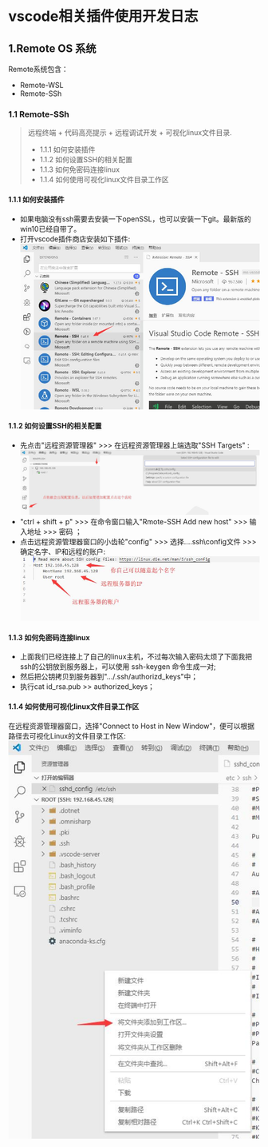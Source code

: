 # vscode相关插件使用开发日志
## 1.Remote OS 系统
Remote系统包含：
* Remote-WSL
* Remote-SSh 
### 1.1 Remote-SSh
> 远程终端 + 代码高亮提示 + 远程调试开发 + 可视化linux文件目录.
> * 1.1.1 如何安装插件
> * 1.1.2 如何设置SSH的相关配置
> * 1.1.3 如何免密码连接linux
> * 1.1.4 如何使用可视化linux文件目录工作区

#### 1.1.1 如何安装插件
* 如果电脑没有ssh需要去安装一下openSSL，也可以安装一下git。最新版的win10已经自带了。
* 打开vscode插件商店安装如下插件:
  ![](https://github.com/minieyeqi/md/raw/main/images/ssh_1.jpg)


#### 1.1.2 如何设置SSH的相关配置
* 先点击"远程资源管理器" >>> 在远程资源管理器上端选取"SSH Targets" :
  ![](https://github.com/minieyeqi/md/raw/main/images/ssh_2.jpg)
* "ctrl + shift + p" >>> 在命令窗口输入"Rmote-SSH Add new host" >>> 输入地址 >>> 密码 ；
* 点击远程资源管理器窗口的小齿轮"config" >>> 选择...\.ssh\config文件 >>> 确定名字、IP和远程的账户:
  ![](https://github.com/minieyeqi/md/raw/main/images/ssh_3.jpg)


#### 1.1.3 如何免密码连接linux
* 上面我们已经连接上了自己的linux主机，不过每次输入密码太烦了下面我把ssh的公钥放到服务器上，可以使用 ssh-keygen 命令生成一对;
* 然后把公钥拷贝到服务器到".../.ssh/authorizd_keys"中；
* 执行cat id_rsa.pub >> authorized_keys；

#### 1.1.4 如何使用可视化linux文件目录工作区
在远程资源管理器窗口，选择"Connect to Host in New Window"，便可以根据路径去可视化Linux的文件目录工作区:
![](https://github.com/minieyeqi/md/raw/main/images/ssh_6.jpg)